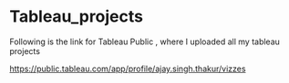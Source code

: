 # Tableau_projects
Following is the link for Tableau Public , where I uploaded all my tableau projects 

https://public.tableau.com/app/profile/ajay.singh.thakur/vizzes
